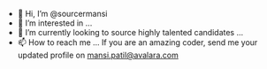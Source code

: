 - 👋 Hi, I’m @sourcermansi
- 👀 I’m interested in ...
- 🌱 I’m currently looking to source highly talented candidates ...
- 📫 How to reach me ... If you are an amazing coder, send me your updated profile on mansi.patil@avalara.com

<!---
sourcermansi/sourcermansi is a ✨ special ✨ repository because its `README.md` (this file) appears on your GitHub profile.
You can click the Preview link to take a look at your changes.
--->
